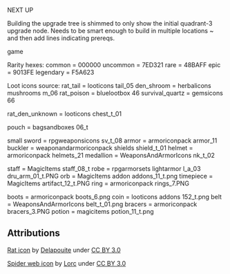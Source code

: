 NEXT UP

Building the upgrade tree is shimmed to only show the initial quadrant-3 upgrade node. Needs to be smart enough to build in multiple locations ~ and then add lines indicating prereqs.

game

Rarity hexes:
common = 000000
uncommon = 7ED321
rare = 48BAFF
epic = 9013FE
legendary = F5A623

Loot icons source:
rat_tail = looticons tail_05
den_shroom = herbalicons mushrooms m_06
rat_poison = bluelootbox 46
survival_quartz = gemsicons 66

rat_den_unknown = looticons chest_t_01

pouch = bagsandboxes 06_t

small sword = rpgweaponsicons sv_t_08
armor = armoriconpack armor_11
buckler = weaponandarmoriconpack shields shield_t_01
helmet = armoriconpack helmets_21
medallion = WeaponsAndArmorIcons nk_t_02

staff = MagicItems staff_08_t
robe = rpgarmorsets lightarmor l_a_03 dru_arm_01_t.PNG
orb = MagicItems addon addons_11_t.png
timepiece = MagicItems artifact_12_t.PNG
ring = armoriconpack rings_7.PNG

boots = armoriconpack boots_6.png
coin = looticons addons 152_t.png
belt = WeaponsAndArmorIcons belt_t_01.png
bracers = armoriconpack bracers_3.PNG
potion = magicitems potion_11_t.png

## Attributions

[Rat icon](https://game-icons.net/1x1/delapouite/rat.html) by [Delapouite](http://delapouite.com/) under [CC BY 3.0](http://creativecommons.org/licenses/by/3.0/)

[Spider web icon](https://game-icons.net/1x1/lorc/spider-web.html) by [Lorc](http://lorcblog.blogspot.com/) under [CC BY 3.0](http://creativecommons.org/licenses/by/3.0/)